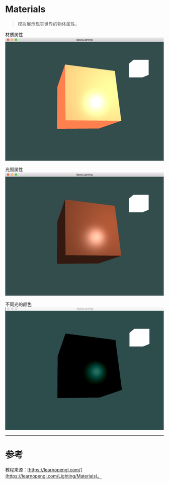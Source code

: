 # Materials 
> 模拟展示现实世界的物体属性。

材质属性
![Materials1.png](Materials1.png)

光照属性
![Materials2.png](Materials2.png)

不同光的颜色
![Materials.gif](../Materials.gif)


---


# 参考
教程来源：[https://learnopengl.com/](https://learnopengl.com/Lighting/Materials)。